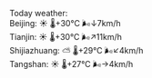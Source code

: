 Today weather:  
Beijing: ☀️   🌡️+30°C 🌬️↓7km/h  
Tianjin: ☀️   🌡️+30°C 🌬️↗11km/h  
Shijiazhuang: ⛅️  🌡️+29°C 🌬️↙4km/h  
Tangshan: ☀️   🌡️+27°C 🌬️→4km/h  

